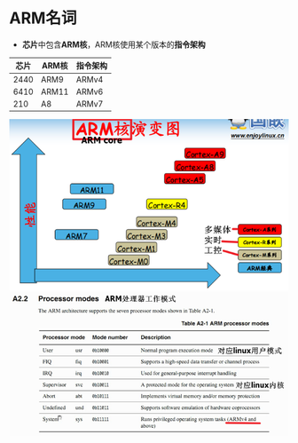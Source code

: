 # ARM名词
- **芯片**中包含**ARM核**，ARM核使用某个版本的**指令架构**

| 芯片   | ARM核  | 指令架构  |
|------|-------|-------|
| 2440 | ARM9  | ARMv4 |
| 6410 | ARM11 | ARMv6 |
| 210  | A8    | ARMv7 |

![](../photo/Pasted%20image%2020230421164534.png)
![](../photo/Pasted%20image%2020230421165211.png)

